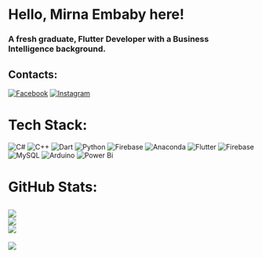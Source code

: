 
<h1 align="left">Hello, Mirna Embaby here!</h1>
<h3 align="left">A fresh graduate, Flutter Developer with a Business Intelligence background.</h3>

## Contacts:
[![Facebook](https://img.shields.io/badge/Facebook-%231877F2.svg?logo=Facebook&logoColor=white)](https://facebook.com/mirna.embaby) [![Instagram](https://img.shields.io/badge/Instagram-%23E4405F.svg?logo=Instagram&logoColor=white)](https://instagram.com/mirna.embaby) 

# Tech Stack:
![C#](https://img.shields.io/badge/c%23-%23239120.svg?style=flat&logo=csharp&logoColor=white) ![C++](https://img.shields.io/badge/c++-%2300599C.svg?style=flat&logo=c%2B%2B&logoColor=white) ![Dart](https://img.shields.io/badge/dart-%230175C2.svg?style=flat&logo=dart&logoColor=white) ![Python](https://img.shields.io/badge/python-3670A0?style=flat&logo=python&logoColor=ffdd54) ![Firebase](https://img.shields.io/badge/firebase-%23039BE5.svg?style=flat&logo=firebase) ![Anaconda](https://img.shields.io/badge/Anaconda-%2344A833.svg?style=flat&logo=anaconda&logoColor=white) ![Flutter](https://img.shields.io/badge/Flutter-%2302569B.svg?style=flat&logo=Flutter&logoColor=white) ![Firebase](https://img.shields.io/badge/Firebase-039BE5?style=flat&logo=Firebase&logoColor=white) ![MySQL](https://img.shields.io/badge/mysql-%2300000f.svg?style=flat&logo=mysql&logoColor=white) ![Arduino](https://img.shields.io/badge/-Arduino-00979D?style=flat&logo=Arduino&logoColor=white) ![Power Bi](https://img.shields.io/badge/power_bi-F2C811?style=flat&logo=powerbi&logoColor=black)
# GitHub Stats:
![](https://github-readme-stats.vercel.app/api?username=mirnaembaby&theme=radical&hide_border=false&include_all_commits=false&count_private=true)<br/>
![](https://github-readme-streak-stats.herokuapp.com/?user=mirnaembaby&theme=radical&hide_border=false)<br/>
![](https://github-readme-stats.vercel.app/api/top-langs/?username=mirnaembaby&theme=radical&hide_border=false&include_all_commits=false&count_private=true&layout=compact)
---
[![](https://visitcount.itsvg.in/api?id=mirnaembaby&icon=5&color=5)](https://visitcount.itsvg.in)

<!-- Proudly created with GPRM ( https://gprm.itsvg.in ) -->

